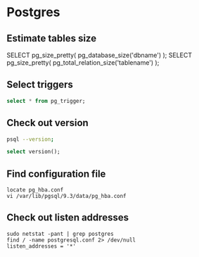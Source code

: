 # Postgres

## Estimate tables size

SELECT pg_size_pretty( pg_database_size('dbname') );
SELECT pg_size_pretty( pg_total_relation_size('tablename') );

## Select triggers

```sql
select * from pg_trigger;
```

## Check out version

```bash
psql --version;
```

```sql
select version();
```

## Find configuration file

    locate pg_hba.conf
    vi /var/lib/pgsql/9.3/data/pg_hba.conf

## Check out listen addresses

    sudo netstat -pant | grep postgres
    find / -name postgresql.conf 2> /dev/null
    listen_addresses = '*'

